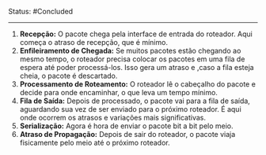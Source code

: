 
Status: #Concluded 

___

1. **Recepção:** O pacote chega pela interface de entrada do roteador. Aqui começa o atraso de recepção, que é mínimo.
2. **Enfileiramento de Chegada:** Se muitos pacotes estão chegando ao mesmo tempo, o roteador precisa colocar os pacotes em uma fila de espera até poder processá-los. Isso gera um atraso e ,caso a fila esteja cheia, o pacote é descartado.
3. **Processamento de Roteamento:** O roteador lê o cabeçalho do pacote e decide para onde encaminhar, o que leva um tempo mínimo.  
4. **Fila de Saída:** Depois de processado, o pacote vai para a fila de saída, aguardando sua vez de ser enviado para o próximo roteador. É aqui onde ocorrem os atrasos e variações mais significativas.  
5. **Serialização:** Agora é hora de enviar o pacote bit a bit pelo meio.  
6. **Atraso de Propagação:** Depois de sair do roteador, o pacote viaja fisicamente pelo meio até o próximo roteador.

